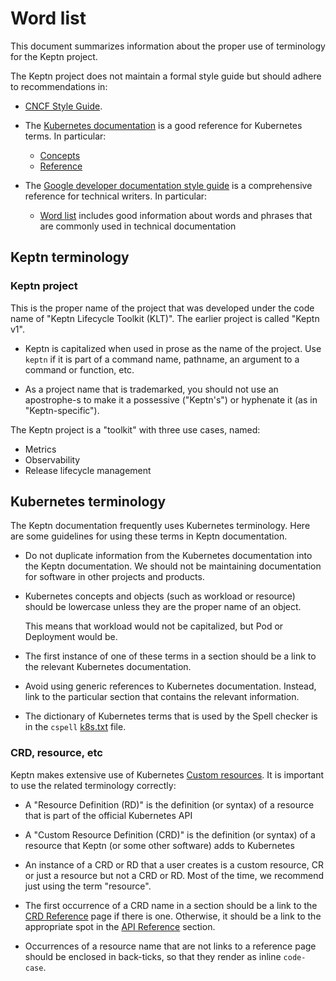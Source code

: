 # Word list

This document summarizes information
about the proper use of terminology for the Keptn project.

The Keptn project does not maintain a formal style guide
but should adhere to recommendations in:

* [CNCF Style Guide](https://github.com/cncf/foundation/blob/main/style-guide.md).

* The [Kubernetes documentation](https://kubernetes.io/docs/home/)
  is a good reference for Kubernetes terms. In particular:

    * [Concepts](https://kubernetes.io/docs/concepts/)
    * [Reference](https://kubernetes.io/docs/reference/)

* The [Google developer documentation style guide](https://developers.google.com/style)
  is a comprehensive reference for technical writers. In particular:

    * [Word list](https://developers.google.com/style/word-list)
      includes good information about words and phrases
      that are commonly used in technical documentation

## Keptn terminology

### Keptn project

This is the proper name of the project that was developed
under the code name of "Keptn Lifecycle Toolkit (KLT)".
The earlier project is called "Keptn v1".

* Keptn is capitalized when used in prose as the name of the project.
  Use `keptn` if it is part of a command name, pathname,
  an argument to a command or function, etc.

* As a project name that is trademarked,
  you should not use an apostrophe-s to make it a possessive ("Keptn's")
  or hyphenate it (as in "Keptn-specific").

The Keptn project is a "toolkit" with three use cases, named:

* Metrics
* Observability
* Release lifecycle management

## Kubernetes terminology

The Keptn documentation frequently uses Kubernetes terminology.
Here are some guidelines for using these terms in Keptn documentation.

* Do not duplicate information from the Kubernetes documentation
  into the Keptn documentation.
  We should not be maintaining documentation
  for software in other projects and products.

* Kubernetes concepts and objects (such as workload or resource)
  should be lowercase unless they are the proper name of an object.
  
    This means that workload would not be capitalized, but Pod or Deployment would be.

* The first instance of one of these terms in a section
  should be a link to the relevant Kubernetes documentation.

* Avoid using generic references to Kubernetes documentation.
  Instead, link to the particular section
  that contains the relevant information.

* The dictionary of Kubernetes terms that is used by the
  Spell checker
  is in the `cspell`
  [k8s.txt](https://github.com/check-spelling/cspell-dicts/blob/main/dictionaries/k8s/dict/k8s.txt)
  file.

### CRD, resource, etc

Keptn makes extensive use of Kubernetes
[Custom resources](https://kubernetes.io/docs/concepts/extend-kubernetes/api-extension/custom-resources/).
It is important to use the related terminology correctly:

* A "Resource Definition (RD)" is the definition (or syntax)
  of a resource that is part of the official Kubernetes API

* A "Custom Resource Definition (CRD)" is the definition
  (or syntax) of a resource that Keptn (or some other software)
  adds to Kubernetes

* An instance of a CRD or RD that a user creates is a custom resource, CR
  or just a resource but not a CRD or RD.
  Most of the time, we recommend just using the term "resource".

* The first occurrence of a CRD name in a section should be a link to the
  [CRD Reference](../../reference/crd-reference/index.md) page if there is one.
  Otherwise, it should be a link to the appropriate spot in the
  [API Reference](../../reference/api-reference/index.md) section.

* Occurrences of a resource name that are not links to a reference page
  should be enclosed in back-ticks, so that they render as inline `code-case`.
